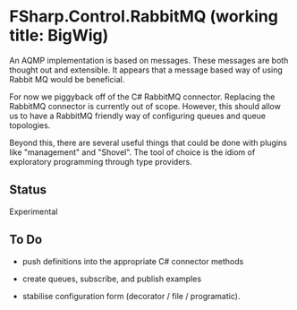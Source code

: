 FSharp.Control.RabbitMQ  (working title: BigWig)
================================================

An AQMP implementation is based on messages.  These messages are both thought out and extensible.
It appears that a message based way of using Rabbit MQ would be beneficial.

For now we piggyback off of the C# RabbitMQ connector.  Replacing the RabbitMQ connector is 
currently out of scope.  However, this should allow us to have a RabbitMQ friendly way 
of configuring queues and queue topologies.

Beyond this, there are several useful things that could be done with plugins like "management" 
and "Shovel".  The tool of choice is the idiom of exploratory programming through type providers.


Status
------

Experimental


To Do
-----

* push definitions into the appropriate C# connector methods

* create queues, subscribe, and publish examples

* stabilise configuration form (decorator / file / programatic).  


